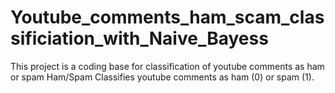 # Youtube_comments_ham_scam_classificiation_with_Naive_Bayess
This project is a coding base for classification of youtube comments as ham or spam
Ham/Spam Classifies youtube comments as ham (0) or spam (1).
